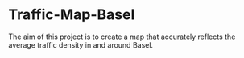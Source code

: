 # Traffic-Map-Basel

The aim of this project is to create a map that accurately reflects the average traffic density in and around Basel.

